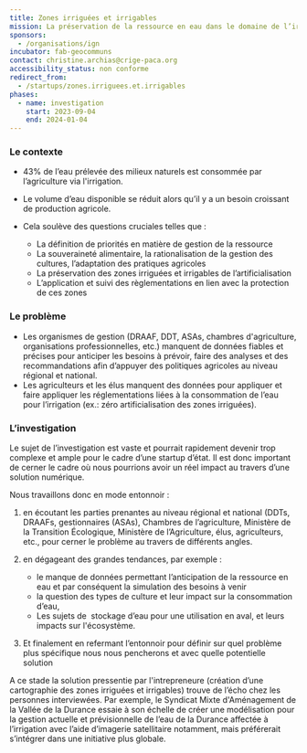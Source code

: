 ```yaml
---
title: Zones irriguées et irrigables
mission: La préservation de la ressource en eau dans le domaine de l’irrigation agricole
sponsors:
  - /organisations/ign
incubator: fab-geocommuns
contact: christine.archias@crige-paca.org
accessibility_status: non conforme
redirect_from:
  - /startups/zones.irriguees.et.irrigables
phases:
  - name: investigation
    start: 2023-09-04
    end: 2024-01-04
---
```

### **Le contexte**

* 43% de l’eau prélevée des milieux naturels est consommée par l’agriculture via l'irrigation. 
* Le volume d’eau disponible se réduit alors qu’il y a un besoin croissant de production agricole. 
* Cela soulève des questions cruciales telles que : 

  * La définition de priorités en matière de gestion de la ressource
  * La souveraineté alimentaire, la rationalisation de la gestion des cultures, l’adaptation des pratiques agricoles
  * La préservation des zones irriguées et irrigables de l’artificialisation
  * L’application et suivi des règlementations en lien avec la protection de ces zones 

### Le problème

* Les organismes de gestion (DRAAF, DDT, ASAs, chambres d'agriculture, organisations professionnelles, etc.) manquent de données fiables et précises pour anticiper les besoins à prévoir, faire des analyses et des recommandations afin d’appuyer des politiques agricoles au niveau régional et national. 
* Les agriculteurs et les élus manquent des données pour appliquer et faire appliquer les réglementations liées à la consommation de l’eau pour l’irrigation (ex.: zéro artificialisation des zones irriguées).

### L’investigation 

Le sujet de l’investigation est vaste et pourrait rapidement devenir trop complexe et ample pour le cadre d’une startup d’état. Il est donc important de cerner le cadre où nous pourrions avoir un réel impact au travers d’une solution numérique.

Nous travaillons donc en mode entonnoir : 

1. en écoutant les parties prenantes au niveau régional et national (DDTs, DRAAFs, gestionnaires (ASAs), Chambres de l’agriculture, Ministère de la Transition Écologique, Ministère de l’Agriculture, élus, agriculteurs, etc., pour cerner le problème au travers de différents angles. 
2. en dégageant des grandes tendances, par exemple : 

   * le manque de données permettant l’anticipation de la ressource en eau et par conséquent la simulation des besoins à venir 
   * la question des types de culture et leur impact sur la consommation d’eau,
   * Les sujets de  stockage d’eau pour une utilisation en aval, et leurs impacts sur l'écosystème.
3. Et finalement en refermant l’entonnoir pour définir sur quel problème plus spécifique nous nous pencherons et avec quelle potentielle solution

A ce stade la solution pressentie par l'intrepreneure (création d’une cartographie des zones irriguées et irrigables) trouve de l’écho chez les personnes interviewées. Par exemple, le Syndicat Mixte d'Aménagement de la Vallée de la Durance essaie à son échelle de créer une modélisation pour la gestion actuelle et prévisionnelle de l’eau de la Durance affectée à l’irrigation avec l’aide d’imagerie satellitaire notamment, mais préférerait s’intégrer dans une initiative plus globale.
